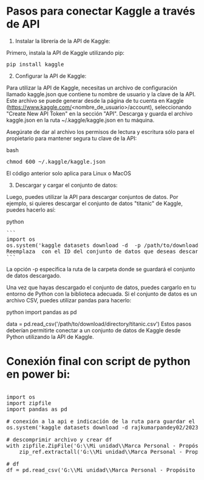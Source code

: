 # Pasos para conectar Kaggle a través de API

1. Instalar la librería de la API de Kaggle:

Primero, instala la API de Kaggle utilizando pip:

<pre>
pip install kaggle
</pre>

2. Configurar la API de Kaggle:

Para utilizar la API de Kaggle, necesitas un archivo de configuración llamado kaggle.json que contiene tu nombre de usuario y la clave de la API. Este archivo se puede generar desde la página de tu cuenta en Kaggle (https://www.kaggle.com/<nombre_de_usuario>/account), seleccionando "Create New API Token" en la sección "API". Descarga y guarda el archivo kaggle.json en la ruta ~/.kaggle/kaggle.json en tu máquina.

Asegúrate de dar al archivo los permisos de lectura y escritura sólo para el propietario para mantener segura tu clave de la API:

bash
<pre>
chmod 600 ~/.kaggle/kaggle.json
</pre>

El código anterior solo aplica para Linux o MacOS

3. Descargar y cargar el conjunto de datos:

Luego, puedes utilizar la API para descargar conjuntos de datos. Por ejemplo, si quieres descargar el conjunto de datos "titanic" de Kaggle, puedes hacerlo así:

python

<pre>
```
import os
os.system('kaggle datasets download -d <dataset-id> -p /path/to/download/directory')
Reemplaza <dataset-id> con el ID del conjunto de datos que deseas descargar. Esto se puede encontrar en la URL del conjunto de datos en Kaggle. Por ejemplo, para el conjunto de datos de Titanic, la URL es https://www.kaggle.com/c/titanic, por lo que el ID del conjunto de datos sería c/titanic.
```
</pre>

La opción -p especifica la ruta de la carpeta donde se guardará el conjunto de datos descargado.

Una vez que hayas descargado el conjunto de datos, puedes cargarlo en tu entorno de Python con la biblioteca adecuada. Si el conjunto de datos es un archivo CSV, puedes utilizar pandas para hacerlo:

python
import pandas as pd

data = pd.read_csv('/path/to/download/directory/titanic.csv')
Estos pasos deberían permitirte conectar a un conjunto de datos de Kaggle desde Python utilizando la API de Kaggle.

# Conexión final con script de python en power bi:

<pre>

import os
import zipfile
import pandas as pd

# conexión a la api e indicación de la ruta para guardar el archivo:
os.system('kaggle datasets download -d rajkumarpandey02/2023-world-population-by-country -p "G:\\Mi unidad\\Marca Personal - Propósito de vida\\Generación de Contenido\\Portafolio\\EDA 1 - World Population by Country"')

# descomprimir archivo y crear df
with zipfile.ZipFile('G:\\Mi unidad\\Marca Personal - Propósito de vida\\Generación de Contenido\\Portafolio\\EDA 1 - World Population by Country\\2023-world-population-by-country.zip', 'r') as zip_ref:
    zip_ref.extractall('G:\\Mi unidad\\Marca Personal - Propósito de vida\\Generación de Contenido\\Portafolio\\EDA 1 - World Population by Country')

# df
df = pd.read_csv('G:\\Mi unidad\\Marca Personal - Propósito de vida\\Generación de Contenido\\Portafolio\\EDA 1 - World Population by Country\\countries-table.csv')


<pre>